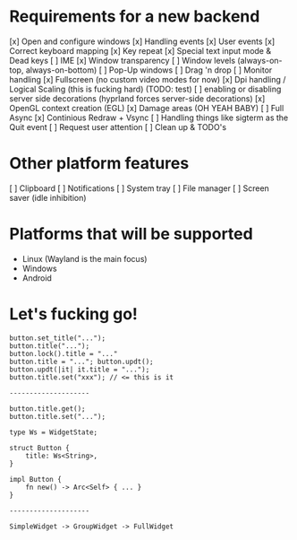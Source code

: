 
# Requirements for a new backend
[x] Open and configure windows
[x] Handling events
[x] User events
[x] Correct keyboard mapping
[x] Key repeat
[x] Special text input mode & Dead keys
[ ] IME
[x] Window transparency
[ ] Window levels (always-on-top, always-on-bottom)
[ ] Pop-Up windows
[ ] Drag 'n drop
[ ] Monitor handling
[x] Fullscreen (no custom video modes for now)
[x] Dpi handling / Logical Scaling (this is fucking hard) (TODO: test)
[ ] enabling or disabling server side decorations (hyprland forces server-side decorations)
[x] OpenGL context creation (EGL)
[x] Damage areas (OH YEAH BABY)
[ ] Full Async
[x] Continious Redraw + Vsync
[ ] Handling things like sigterm as the Quit event
[ ] Request user attention
[ ] Clean up & TODO's

# Other platform features
[ ] Clipboard
[ ] Notifications
[ ] System tray
[ ] File manager
[ ] Screen saver (idle inhibition)

# Platforms that will be supported
- Linux (Wayland is the main focus)
- Windows
- Android

# Let's fucking go!

```
button.set_title("...");
button.title("...");
button.lock().title = "..."
button.title = "..."; button.updt();
button.updt(|it| it.title = "...");
button.title.set("xxx"); // <= this is it

--------------------

button.title.get();
button.title.set("...");

type Ws = WidgetState;

struct Button {
	title: Ws<String>,
}

impl Button {
	fn new() -> Arc<Self> { ... }
}

--------------------

SimpleWidget -> GroupWidget -> FullWidget
```


